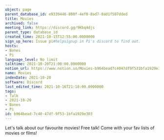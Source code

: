 ```yaml
---
object: page
parent_database_id: e9339446-880f-4ef0-8ad7-8ad1f507dded
title: Movies
archived: false
meeting_link: https://discord.gg/9Kbq4djs
parent_type: database_id
created_time: 2021-10-15T12:55:00.0000000
sign_up_here: Issue pi#helpsignup in Pi's discord to find out.
hosts:
- Bones
- Pi
language_level: No limit
talktime: 2021-10-20T21:00:00.0000000
notion_url: https://www.notion.so/Movies-b964bead7c4047df9f531bfa1929e303
name: Movies
indexDate: 2021-10-20
software: Discord
last_edited_time: 2021-10-16T21:18:00.0000000
tags:
- Talk
- 2021-10-20
- Bones
- Pi
id: b964bead-7c40-47df-9f53-1bfa1929e303
---
```


Let's talk about our favourite movies!
Free talk! Come with your fav lists of movies or films!


